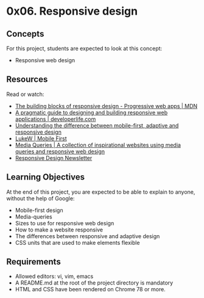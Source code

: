 # 0x06. Responsive design
## Concepts
For this project, students are expected to look at this concept:
- Responsive web design

## Resources
Read or watch:

- [The building blocks of responsive design - Progressive web apps | MDN](https://intranet.hbtn.io/rltoken/xunPO8dNZy0mJpq8vbUMRA)
- [A pragmatic guide to designing and building responsive web applications | developerlife.com](https://intranet.hbtn.io/rltoken/rs5zCrDpRaU6LD13-rG2yg)
- [Understanding the difference between mobile-first, adaptive and responsive design](https://intranet.hbtn.io/rltoken/7W08yfp6vBGFlgoqZZc7eQ)
- [LukeW | Mobile First](https://intranet.hbtn.io/rltoken/AMTqHMY4OeGET3nOdRH2uQ)
- [Media Queries | A collection of inspirational websites using media queries and responsive web design](https://intranet.hbtn.io/rltoken/bk52ihWug_pe0QUghl99aQ)
- [Responsive Design Newsletter](https://intranet.hbtn.io/rltoken/1k39DhswkQfzN7L4N7pO7w)

## Learning Objectives
At the end of this project, you are expected to be able to explain to anyone, without the help of Google:

- Mobile-first design
- Media-queries
- Sizes to use for responsive web design
- How to make a website responsive
- The differences between responsive and adaptive design
- CSS units that are used to make elements flexible

## Requirements
- Allowed editors: vi, vim, emacs
- A README.md at the root of the project directory is mandatory
- HTML and CSS have been rendered on Chrome 78 or more.
